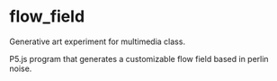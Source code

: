 # flow_field

Generative art experiment for multimedia class.
	
P5.js program that generates a customizable flow field based in perlin noise.